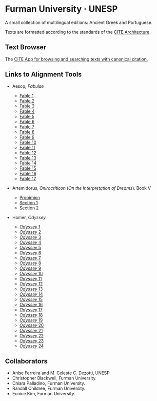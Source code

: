 # Furman University · UNESP

A small collection of multilingual editions: Ancient Greek and Portuguese.

Texts are formatted according to the standards of the [CITE Architecture](http://cite-architecture.org).

## Text Browser

The [CITE App for browsing and searching texts with canonical citation.](https://furman-editions-in-progress.github.io/UNESP_FU/cite-1.14.0.html)

## Links to Alignment Tools

- Aesop, *Fabulae*
	- [Fable 1](https://furman-editions-in-progress.github.io/UNESP_FU/Alignment_Files/ducat_aesop.html?urn=urn:cts:greekLit:tlg0096.tlg002.First1K-grc1.token:1&urn=urn:cts:greekLit:tlg0096.tlg002.mcdezotti.token:1&urn=)
	- [Fable 2](https://furman-editions-in-progress.github.io/UNESP_FU/Alignment_Files/ducat_aesop.html?urn=urn:cts:greekLit:tlg0096.tlg002.First1K-grc1.token:2&urn=urn:cts:greekLit:tlg0096.tlg002.mcdezotti.token:2&urn=)
	- [Fable 3](https://furman-editions-in-progress.github.io/UNESP_FU/Alignment_Files/ducat_aesop.html?urn=urn:cts:greekLit:tlg0096.tlg002.First1K-grc1.token:3&urn=urn:cts:greekLit:tlg0096.tlg002.mcdezotti.token:3&urn=)
	- [Fable 4](https://furman-editions-in-progress.github.io/UNESP_FU/Alignment_Files/ducat_aesop.html?urn=urn:cts:greekLit:tlg0096.tlg002.First1K-grc1.token:4&urn=urn:cts:greekLit:tlg0096.tlg002.mcdezotti.token:4&urn=)
	- [Fable 5](https://furman-editions-in-progress.github.io/UNESP_FU/Alignment_Files/ducat_aesop.html?urn=urn:cts:greekLit:tlg0096.tlg002.First1K-grc1.token:5&urn=urn:cts:greekLit:tlg0096.tlg002.mcdezotti.token:5&urn=)
	- [Fable 6](https://furman-editions-in-progress.github.io/UNESP_FU/Alignment_Files/ducat_aesop.html?urn=urn:cts:greekLit:tlg0096.tlg002.First1K-grc1.token:6&urn=urn:cts:greekLit:tlg0096.tlg002.mcdezotti.token:6&urn=)
	- [Fable 7](https://furman-editions-in-progress.github.io/UNESP_FU/Alignment_Files/ducat_aesop.html?urn=urn:cts:greekLit:tlg0096.tlg002.First1K-grc1.token:7&urn=urn:cts:greekLit:tlg0096.tlg002.mcdezotti.token:7&urn=)
	- [Fable 8](https://furman-editions-in-progress.github.io/UNESP_FU/Alignment_Files/ducat_aesop.html?urn=urn:cts:greekLit:tlg0096.tlg002.First1K-grc1.token:8&urn=urn:cts:greekLit:tlg0096.tlg002.mcdezotti.token:8&urn=)
	- [Fable 9](https://furman-editions-in-progress.github.io/UNESP_FU/Alignment_Files/ducat_aesop.html?urn=urn:cts:greekLit:tlg0096.tlg002.First1K-grc1.token:9&urn=urn:cts:greekLit:tlg0096.tlg002.mcdezotti.token:9&urn=)
	- [Fable 10](https://furman-editions-in-progress.github.io/UNESP_FU/Alignment_Files/ducat_aesop.html?urn=urn:cts:greekLit:tlg0096.tlg002.First1K-grc1.token:10&urn=urn:cts:greekLit:tlg0096.tlg002.mcdezotti.token:1p&urn=)
	- [Fable 11](https://furman-editions-in-progress.github.io/UNESP_FU/Alignment_Files/ducat_aesop.html?urn=urn:cts:greekLit:tlg0096.tlg002.First1K-grc1.token:11&urn=urn:cts:greekLit:tlg0096.tlg002.mcdezotti.token:11&urn=)
	- [Fable 12](https://furman-editions-in-progress.github.io/UNESP_FU/Alignment_Files/ducat_aesop.html?urn=urn:cts:greekLit:tlg0096.tlg002.First1K-grc1.token:12&urn=urn:cts:greekLit:tlg0096.tlg002.mcdezotti.token:12&urn=)
	- [Fable 13](https://furman-editions-in-progress.github.io/UNESP_FU/Alignment_Files/ducat_aesop.html?urn=urn:cts:greekLit:tlg0096.tlg002.First1K-grc1.token:13&urn=urn:cts:greekLit:tlg0096.tlg002.mcdezotti.token:13&urn=)
	- [Fable 14](https://furman-editions-in-progress.github.io/UNESP_FU/Alignment_Files/ducat_aesop.html?urn=urn:cts:greekLit:tlg0096.tlg002.First1K-grc1.token:14&urn=urn:cts:greekLit:tlg0096.tlg002.mcdezotti.token:14&urn=)
	- [Fable 15](https://furman-editions-in-progress.github.io/UNESP_FU/Alignment_Files/ducat_aesop.html?urn=urn:cts:greekLit:tlg0096.tlg002.First1K-grc1.token:15&urn=urn:cts:greekLit:tlg0096.tlg002.mcdezotti.token:15&urn=)
	- [Fable 16](https://furman-editions-in-progress.github.io/UNESP_FU/Alignment_Files/ducat_aesop.html?urn=urn:cts:greekLit:tlg0096.tlg002.First1K-grc1.token:16&urn=urn:cts:greekLit:tlg0096.tlg002.mcdezotti.token:16&urn=)
	- [Fable 17](https://furman-editions-in-progress.github.io/UNESP_FU/Alignment_Files/ducat_aesop.html?urn=urn:cts:greekLit:tlg0096.tlg002.First1K-grc1.token:17&urn=urn:cts:greekLit:tlg0096.tlg002.mcdezotti.token:17&urn=)

- Artemidorus, *Onirocriticon* (*On the Interpretation of Dreams*). Book V
	- [Prooimion](https://furman-editions-in-progress.github.io/UNESP_FU/Alignment_Files/ducat_artemidorus.html?urn=urn:cts:greekLit:tlg0553.tlg001.1st1K-grc1.token:5.prooimion&urn=urn:cts:greekLit:tlg0553.tlg001.ferreira.token:5.prooimion&urn=)
	- [Section 1](https://furman-editions-in-progress.github.io/UNESP_FU/Alignment_Files/ducat_artemidorus.html?urn=urn:cts:greekLit:tlg0553.tlg001.1st1K-grc1.token:5.1&urn=urn:cts:greekLit:tlg0553.tlg001.ferreira.token:5.1&urn=)
	- [Section 2](https://furman-editions-in-progress.github.io/UNESP_FU/Alignment_Files/ducat_artemidorus.html?urn=urn:cts:greekLit:tlg0553.tlg001.1st1K-grc1.token:5.2&urn=urn:cts:greekLit:tlg0553.tlg001.ferreira.token:5.2&urn=)
- Homer, *Odyssey*
	- [*Odyssey* 1](https://furman-editions-in-progress.github.io/UNESP_FU/Alignment_Files/ducat_odyssey_1.html?urn=urn:cts:greekLit:tlg0012.tlg002.murray.token:1.1-1.10&urn=urn:cts:greekLit:tlg0012.tlg002.werner.token:1.1-1.10&urn=)
	- [*Odyssey* 2](https://furman-editions-in-progress.github.io/UNESP_FU/Alignment_Files/ducat_odyssey_2.html?urn=urn:cts:greekLit:tlg0012.tlg002.murray.token:2.1-2.10&urn=urn:cts:greekLit:tlg0012.tlg002.werner.token:2.1-2.10&urn=)
	- [*Odyssey* 3](https://furman-editions-in-progress.github.io/UNESP_FU/Alignment_Files/ducat_odyssey_3.html?urn=urn:cts:greekLit:tlg0012.tlg002.murray.token:3.1-3.10&urn=urn:cts:greekLit:tlg0012.tlg002.werner.token:3.1-3.10&urn=)
	- [*Odyssey* 4](https://furman-editions-in-progress.github.io/UNESP_FU/Alignment_Files/ducat_odyssey_4.html?urn=urn:cts:greekLit:tlg0012.tlg002.murray.token:4.1-4.10&urn=urn:cts:greekLit:tlg0012.tlg002.werner.token:4.1-4.10&urn=)
	- [*Odyssey* 5](https://furman-editions-in-progress.github.io/UNESP_FU/Alignment_Files/ducat_odyssey_5.html?urn=urn:cts:greekLit:tlg0012.tlg002.murray.token:5.1-5.10&urn=urn:cts:greekLit:tlg0012.tlg002.werner.token:5.1-5.10&urn=)
	- [*Odyssey* 6](https://furman-editions-in-progress.github.io/UNESP_FU/Alignment_Files/ducat_odyssey_6.html?urn=urn:cts:greekLit:tlg0012.tlg002.murray.token:6.1-6.10&urn=urn:cts:greekLit:tlg0012.tlg002.werner.token:6.1-6.10&urn=)
	- [*Odyssey* 7](https://furman-editions-in-progress.github.io/UNESP_FU/Alignment_Files/ducat_odyssey_7.html?urn=urn:cts:greekLit:tlg0012.tlg002.murray.token:7.1-7.10&urn=urn:cts:greekLit:tlg0012.tlg002.werner.token:7.1-7.10&urn=)
	- [*Odyssey* 8](https://furman-editions-in-progress.github.io/UNESP_FU/Alignment_Files/ducat_odyssey_8.html?urn=urn:cts:greekLit:tlg0012.tlg002.murray.token:8.1-8.10&urn=urn:cts:greekLit:tlg0012.tlg002.werner.token:8.1-8.10&urn=)
	- [*Odyssey* 9](https://furman-editions-in-progress.github.io/UNESP_FU/Alignment_Files/ducat_odyssey_9.html?urn=urn:cts:greekLit:tlg0012.tlg002.murray.token:9.1-9.10&urn=urn:cts:greekLit:tlg0012.tlg002.werner.token:9.1-9.10&urn=)
	- [*Odyssey* 10](https://furman-editions-in-progress.github.io/UNESP_FU/Alignment_Files/ducat_odyssey_10.html?urn=urn:cts:greekLit:tlg0012.tlg002.murray.token:10.1-10.10&urn=urn:cts:greekLit:tlg0012.tlg002.werner.token:10.1-10.10&urn=)
	- [*Odyssey* 11](https://furman-editions-in-progress.github.io/UNESP_FU/Alignment_Files/ducat_odyssey_11.html?urn=urn:cts:greekLit:tlg0012.tlg002.murray.token:11.1-11.10&urn=urn:cts:greekLit:tlg0012.tlg002.werner.token:11.1-11.10&urn=)
	- [*Odyssey* 12](https://furman-editions-in-progress.github.io/UNESP_FU/Alignment_Files/ducat_odyssey_12.html?urn=urn:cts:greekLit:tlg0012.tlg002.murray.token:12.1-12.10&urn=urn:cts:greekLit:tlg0012.tlg002.werner.token:12.1-12.10&urn=)
	- [*Odyssey* 13](https://furman-editions-in-progress.github.io/UNESP_FU/Alignment_Files/ducat_odyssey_13.html?urn=urn:cts:greekLit:tlg0012.tlg002.murray.token:13.1-13.10&urn=urn:cts:greekLit:tlg0012.tlg002.werner.token:13.1-13.10&urn=)
	- [*Odyssey* 14](https://furman-editions-in-progress.github.io/UNESP_FU/Alignment_Files/ducat_odyssey_14.html?urn=urn:cts:greekLit:tlg0012.tlg002.murray.token:14.1-14.10&urn=urn:cts:greekLit:tlg0012.tlg002.werner.token:14.1-14.10&urn=)
	- [*Odyssey* 15](https://furman-editions-in-progress.github.io/UNESP_FU/Alignment_Files/ducat_odyssey_15.html?urn=urn:cts:greekLit:tlg0012.tlg002.murray.token:15.1-15.10&urn=urn:cts:greekLit:tlg0012.tlg002.werner.token:15.1-15.10&urn=)
	- [*Odyssey* 16](https://furman-editions-in-progress.github.io/UNESP_FU/Alignment_Files/ducat_odyssey_16.html?urn=urn:cts:greekLit:tlg0012.tlg002.murray.token:16.1-16.10&urn=urn:cts:greekLit:tlg0012.tlg002.werner.token:16.1-16.10&urn=)
	- [*Odyssey* 17](https://furman-editions-in-progress.github.io/UNESP_FU/Alignment_Files/ducat_odyssey_17.html?urn=urn:cts:greekLit:tlg0012.tlg002.murray.token:17.1-17.10&urn=urn:cts:greekLit:tlg0012.tlg002.werner.token:17.1-17.10&urn=)
	- [*Odyssey* 18](https://furman-editions-in-progress.github.io/UNESP_FU/Alignment_Files/ducat_odyssey_18.html?urn=urn:cts:greekLit:tlg0012.tlg002.murray.token:18.1-18.10&urn=urn:cts:greekLit:tlg0012.tlg002.werner.token:18.1-18.10&urn=)
	- [*Odyssey* 19](https://furman-editions-in-progress.github.io/UNESP_FU/Alignment_Files/ducat_odyssey_19.html?urn=urn:cts:greekLit:tlg0012.tlg002.murray.token:19.1-19.10&urn=urn:cts:greekLit:tlg0012.tlg002.werner.token:19.1-19.10&urn=)
	- [*Odyssey* 20](https://furman-editions-in-progress.github.io/UNESP_FU/Alignment_Files/ducat_odyssey_20.html?urn=urn:cts:greekLit:tlg0012.tlg002.murray.token:20.1-20.10&urn=urn:cts:greekLit:tlg0012.tlg002.werner.token:20.1-20.10&urn=)
	- [*Odyssey* 21](https://furman-editions-in-progress.github.io/UNESP_FU/Alignment_Files/ducat_odyssey_21.html?urn=urn:cts:greekLit:tlg0012.tlg002.murray.token:21.1-21.10&urn=urn:cts:greekLit:tlg0012.tlg002.werner.token:21.1-21.10&urn=)
	- [*Odyssey* 22](https://furman-editions-in-progress.github.io/UNESP_FU/Alignment_Files/ducat_odyssey_22.html?urn=urn:cts:greekLit:tlg0012.tlg002.murray.token:22.1-22.10&urn=urn:cts:greekLit:tlg0012.tlg002.werner.token:22.1-22.10&urn=)
	- [*Odyssey* 23](https://furman-editions-in-progress.github.io/UNESP_FU/Alignment_Files/ducat_odyssey_23.html?urn=urn:cts:greekLit:tlg0012.tlg002.murray.token:23.1-23.10&urn=urn:cts:greekLit:tlg0012.tlg002.werner.token:23.1-23.10&urn=)
	- [*Odyssey* 24](https://furman-editions-in-progress.github.io/UNESP_FU/Alignment_Files/ducat_odyssey_24.html?urn=urn:cts:greekLit:tlg0012.tlg002.murray.token:24.1-24.10&urn=urn:cts:greekLit:tlg0012.tlg002.werner.token:24.1-24.10&urn=)


## Collaborators

- Anise Ferreira and M. Celeste C. Dezotti, UNESP.
- Christopher Blackwell, Furman University.
- Chiara Palladino, Furman University.
- Randall Childree, Furman University.
- Eunice Kim, Furman University.


